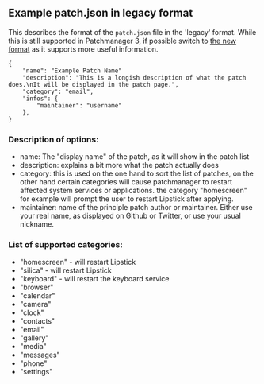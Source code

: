 ## Example patch.json in legacy format

This describes the format of the `patch.json` file in the 'legacy' format.
While this is still supported in Patchmanager 3, if possible switch to [the new format](./example_patch.json.md) as it supports more useful information.

    {
        "name": "Example Patch Name"
        "description": "This is a longish description of what the patch does.\nIt will be displayed in the patch page.",
        "category": "email",
        "infos": {
            "maintainer": "username"
        },
    }

### Description of options:

 - name: The "display name" of the patch, as it will show in the patch list
 - description: explains a bit more what the patch actually does
 - category: this is used on the one hand to sort the list of patches, on the other hand certain categories will cause patchmanager to restart affected system services or applications. the category "homescreen" for example will prompt the user to restart Lipstick after applying.  
 - maintainer: name of the principle patch author or maintainer. Either use your real name, as displayed on Github or Twitter, or use your usual nickname.

### List of supported categories:

 - "homescreen" - will restart Lipstick
 - "silica" - will restart Lipstick
 - "keyboard" - will restart the keyboard service
 - "browser"
 - "calendar"
 - "camera"
 - "clock"
 - "contacts"
 - "email"
 - "gallery"
 - "media"
 - "messages"
 - "phone"
 - "settings"
